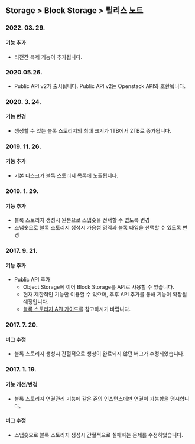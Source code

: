 ## Storage > Block Storage > 릴리스 노트

### 2022. 03. 29.

#### 기능 추가

* 리전간 복제 기능이 추가됩니다.

### 2020.05.26.

* Public API v2가 출시됩니다. Public API v2는 Openstack API와 호환됩니다.

### 2020. 3. 24.

#### 기능 변경

* 생성할 수 있는 블록 스토리지의 최대 크기가 1TB에서 2TB로 증가됩니다.

### 2019. 11. 26.

#### 기능 추가

* 기본 디스크가 블록 스토리지 목록에 노출됩니다.


### 2019. 1. 29.

#### 기능 추가

* 블록 스토리지 생성시 원본으로 스냅숏을 선택할 수 없도록 변경
* 스냅숏으로 블록 스토리지 생성시 가용성 영역과 블록 타입을 선택할 수 있도록 변경


### 2017. 9. 21.

#### 기능 추가

* Public API 추가
    * Object Storage에 이어 Block Storage를 API로 사용할 수 있습니다.
    * 현재 제한적인 기능만 이용할 수 있으며, 추후 API 추가를 통해 기능이 확장될 예정입니다.
    * [블록 스토리지 API 가이드](/Storage/Block%20Storage/ko/api-guide/)를 참고하시기 바랍니다.



### 2017. 7. 20.

#### 버그 수정

* 블록 스토리지 생성시 간헐적으로 생성이 완료되지 않던 버그가 수정되었습니다.



### 2017. 1. 19.

#### 기능 개선/변경

* 블록 스토리지 연결관리 기능에 같은 존의 인스턴스에만 연결이 가능함을 명시합니다.

#### 버그 수정

* 스냅숏으로 블록 스토리지 생성시 간헐적으로 실패하는 문제를 수정하였습니다.
